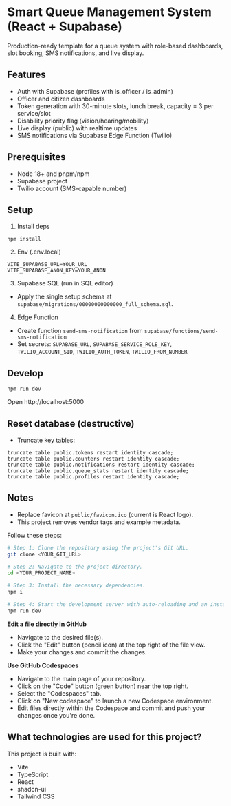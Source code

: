 # Smart Queue Management System (React + Supabase)

Production-ready template for a queue system with role-based dashboards, slot booking, SMS notifications, and live display.

## Features
- Auth with Supabase (profiles with is_officer / is_admin)
- Officer and citizen dashboards
- Token generation with 30-minute slots, lunch break, capacity = 3 per service/slot
- Disability priority flag (vision/hearing/mobility)
- Live display (public) with realtime updates
- SMS notifications via Supabase Edge Function (Twilio)

## Prerequisites
- Node 18+ and pnpm/npm
- Supabase project
- Twilio account (SMS-capable number)

## Setup
1) Install deps
```
npm install
```
2) Env (.env.local)
```
VITE_SUPABASE_URL=YOUR_URL
VITE_SUPABASE_ANON_KEY=YOUR_ANON
```
3) Supabase SQL (run in SQL editor)
- Apply the single setup schema at `supabase/migrations/00000000000000_full_schema.sql`.

4) Edge Function
- Create function `send-sms-notification` from `supabase/functions/send-sms-notification`
- Set secrets: `SUPABASE_URL`, `SUPABASE_SERVICE_ROLE_KEY`, `TWILIO_ACCOUNT_SID`, `TWILIO_AUTH_TOKEN`, `TWILIO_FROM_NUMBER`

## Develop
```
npm run dev
```
Open http://localhost:5000

## Reset database (destructive)
- Truncate key tables:
```
truncate table public.tokens restart identity cascade;
truncate table public.counters restart identity cascade;
truncate table public.notifications restart identity cascade;
truncate table public.queue_stats restart identity cascade;
truncate table public.profiles restart identity cascade;
```

## Notes
- Replace favicon at `public/favicon.ico` (current is React logo).
- This project removes vendor tags and example metadata.


Follow these steps:

```sh
# Step 1: Clone the repository using the project's Git URL.
git clone <YOUR_GIT_URL>

# Step 2: Navigate to the project directory.
cd <YOUR_PROJECT_NAME>

# Step 3: Install the necessary dependencies.
npm i

# Step 4: Start the development server with auto-reloading and an instant preview.
npm run dev
```

**Edit a file directly in GitHub**

- Navigate to the desired file(s).
- Click the "Edit" button (pencil icon) at the top right of the file view.
- Make your changes and commit the changes.

**Use GitHub Codespaces**

- Navigate to the main page of your repository.
- Click on the "Code" button (green button) near the top right.
- Select the "Codespaces" tab.
- Click on "New codespace" to launch a new Codespace environment.
- Edit files directly within the Codespace and commit and push your changes once you're done.

## What technologies are used for this project?

This project is built with:

- Vite
- TypeScript
- React
- shadcn-ui
- Tailwind CSS
